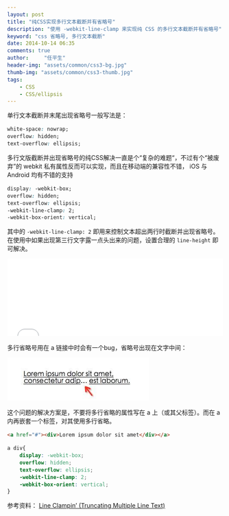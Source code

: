 ```yaml
---
layout: post
title: "纯CSS实现多行文本截断并有省略号"
description: "使用 -webkit-line-clamp 来实现纯 CSS 的多行文本截断并有省略号"
keyword: "css 省略号, 多行文本截断"
date: 2014-10-14 06:35
comments: true
author:     "任平生"
header-img: "assets/common/css3-bg.jpg"
thumb-img: "assets/common/css3-thumb.jpg"
tags:
    - CSS
    - CSS/ellipsis
---
```

单行文本截断并末尾出现省略号一般写法是：

```css
white-space: nowrap;
overflow: hidden;
text-overflow: ellipsis;
```

多行文版截断并出现省略号的纯CSS解决一直是个“复杂的难题“，不过有个“被废弃”的 webkit 私有属性反而可以实现，而且在移动端的兼容性不错， iOS 与 Android 均有不错的支持

```css
display: -webkit-box;
overflow: hidden;
text-overflow: ellipsis;
-webkit-line-clamp: 2;
-webkit-box-orient: vertical;
```

其中的 `-webkit-line-clamp: 2` 即用来控制文本超出两行时截断并出现省略号。 在使用中如果出现第三行文字露一点头出来的问题，设置合理的 `line-height` 即可解决。

<iframe width="100%" height="180" src="//jsfiddle.net/rpsh/4aokpuf6/embedded/result,html,css/" allowfullscreen="allowfullscreen" frameborder="0"></iframe>


多行省略号用在 a 链接中时会有一个bug，省略号出现在文字中间：

![链接中多行省略号bug](/assets/2014/10/ellipsis_in_link.jpeg)



这个问题的解决方案是，不要将多行省略的属性写在 a 上（或其父标签）。而在 a 内再嵌套一个标签，对其使用多行省略。

```html
<a href="#"><div>Lorem ipsum dolor sit amet</div></a>
```

```css
a div{
	display: -webkit-box;
	overflow: hidden;
	text-overflow: ellipsis;
	-webkit-line-clamp: 2;
	-webkit-box-orient: vertical;
}
```

参考资料：
[Line Clampin’ (Truncating Multiple Line Text)](https://css-tricks.com/line-clampin/)